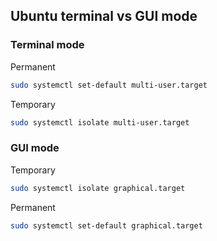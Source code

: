 ## Ubuntu terminal vs GUI mode

### Terminal mode

Permanent
```bash
sudo systemctl set-default multi-user.target
```

Temporary
```bash
sudo systemctl isolate multi-user.target
```


### GUI mode

Temporary
```bash
sudo systemctl isolate graphical.target
```

Permanent
```bash
sudo systemctl set-default graphical.target
```
